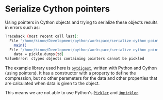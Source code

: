 # Serialize Cython pointers

Using pointers in Cython objects and trying to serialize these
objects results in errors such as:

```bash
Traceback (most recent call last):
  File "/home/kinow/Development/python/workspace/serialize-cython-pointers/serialize.py", line 25, in <module>
    main()
  File "/home/kinow/Development/python/workspace/serialize-cython-pointers/serialize.py", line 19, in main
    data = pickle.dumps(td)
ValueError: ctypes objects containing pointers cannot be pickled
```

The example library used here is [`pytdigest`](https://pypi.org/project/pytdigest/),
written with Python and Cython (using pointers). It has a constructor with a
property to define the compression, but no other parameters for the data and
other properties that are calculated when data is given to the object.

This means we are not able to use Python's [`Pickler`](https://docs.python.org/3/library/pickle.html#pickle.Pickler)
and [`Unpickler`](https://docs.python.org/3/library/pickle.html#pickle.Unpickler).
